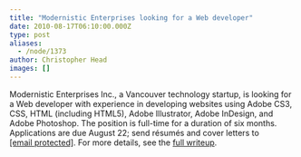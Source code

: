 ```yaml
---
title: "Modernistic Enterprises looking for a Web developer"
date: 2010-08-17T06:10:00.000Z
type: post
aliases:
  - /node/1373
author: Christopher Head
images: []
---
```


<div class="field field-name-body field-type-text-with-summary field-label-hidden"><div class="field-items"><div class="field-item even"><p>Modernistic Enterprises Inc., a Vancouver technology startup, is looking for a Web developer with experience in developing websites using Adobe CS3, CSS, HTML (including HTML5), Adobe Illustrator, Adobe InDesign, and Adobe Photoshop. The position is full-time for a duration of six months. Applications are due August 22; send r&#xE9;sum&#xE9;s and cover letters to <a href="/cdn-cgi/l/email-protection#04696b6061766a6d77706d672a6e6b6677446369656d682a676b69"><span class="__cf_email__" data-cfemail="9ef3f1fafbecf0f7edeaf7fdb0f4f1fceddef9f3fff7f2b0fdf1f3">[email&#xA0;protected]</span></a>. For more details, see the <a href="/files/20100808-modernistic-web.pdf">full writeup</a>.</p>
</div></div></div>    <footer>
          </footer>

